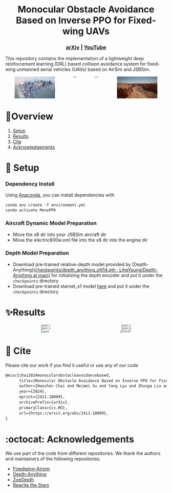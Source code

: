 <p align="center">
  <h1 align="center">Monocular Obstacle Avoidance Based on Inverse PPO for Fixed-wing UAVs</h1>
  </p>
  <h3 align="center"><a href="https://arxiv.org/abs/2411.18009">arXiv</a> | <a href="https://youtu.be/DXP54UI2lbE">YouTube</a></h3> 
  <div align="center"></div>

This repository contains the implementation of a lightweight deep reinforcement learning (DRL) based collision avoidance system for fixed-wing unmanned aerial vehicles (UAVs) based on AirSim and JSBSim.

<div style="display: flex; justify-content: space-around; flex-wrap: wrap; max-width: 100%; gap: 0;">   <img src="./image/NYC4.png" alt="NYC4" style="zoom:20%; max-width: 25%;" />   <img src="./image/nyc2.png" alt="NYC2" style="zoom:20%; max-width: 25%;" />   <img src="./image/grass.png" alt="grass_1" style="zoom:20%; max-width: 25%;" />   <img src="./image/shangu_3.png" alt="shangu_3" style="zoom:20%; max-width: 25%;" /> </div>

# :mag_right:Overview

1. [Setup](#nut_and_bolt-setup)
1. [Results](#sparkles-results)
1. [Cite](#scroll-cite)
1. [Acknowledgements](#octocat-acknowledgements)


# :nut_and_bolt: Setup
### Dependency Install

Using [Anaconda](https://www.anaconda.com/download/), you can install dependencies with 

```shell
conda env create -f environment.yml
conda activate MonoPPO
```
### Aircraft Dynamic Model Preparation 

- Move the x8 dir into your JSBSim aircraft dir
- Move the electric800w.xml file into the x8 dir into the engine dir

### Depth Model Preparation

- Download pre-trained relative-depth model provided by [Depth-Anything]([checkpoints/depth_anything_vitl14.pth · LiheYoung/Depth-Anything at main](https://huggingface.co/spaces/LiheYoung/Depth-Anything/blob/main/checkpoints/depth_anything_vitl14.pth)) for initializing the depth encoder and put it under the `checkpoints` directory
- Download pre-trained starnet_s1 model [here](https://github.com/ma-xu/Rewrite-the-Stars/releases/download/checkpoints_v1/starnet_s1.pth.tar) and put it under the `checkpoints` directory

# :sparkles:Results 

<div style="display: flex; justify-content: space-around;">   <img src="./results/NYC_1.gif" alt="NYC_1" style="zoom:50%;" />   <img src="./results/NYC_2.gif" alt="NYC_2" style="zoom:50%;" /> </div>

<div style="display: flex; justify-content: space-around;">   <img src="./results/NYC_3.gif" alt="NYC_3" style="zoom:50%;" />   <img src="./results/NYC_4.gif" alt="NYC_4" style="zoom:50%;" /> </div>

<div style="display: flex; justify-content: space-around;">   <img src="./results/grass.gif" alt="grass" style="zoom:50%;" />   <img src="./results/VALLEY.gif" alt="VALLEY" style="zoom:50%;" /> </div>

# :scroll: Cite

Please cite our work if you find it useful or use any of our code
```latex
@misc{chai2024monocularobstacleavoidancebased,
      title={Monocular Obstacle Avoidance Based on Inverse PPO for Fixed-wing UAVs}, 
      author={Haochen Chai and Meimei Su and Yang Lyu and Zhunga Liu and Chunhui Zhao and Quan Pan},
      year={2024},
      eprint={2411.18009},
      archivePrefix={arXiv},
      primaryClass={cs.RO},
      url={https://arxiv.org/abs/2411.18009}, 
}
```

# :octocat: Acknowledgements
We use part of the code from different repositories. We thank the authors and maintainers of the following repositories.
- [Fixedwing-Airsim](https://github.com/AOS55/Fixedwing-Airsim)
- [Depth-Anything](https://github.com/LiheYoung/Depth-Anything)
- [ZoeDepth](https://github.com/isl-org/ZoeDepth)
- [Rewrite the Stars](https://github.com/ma-xu/Rewrite-the-Stars)
